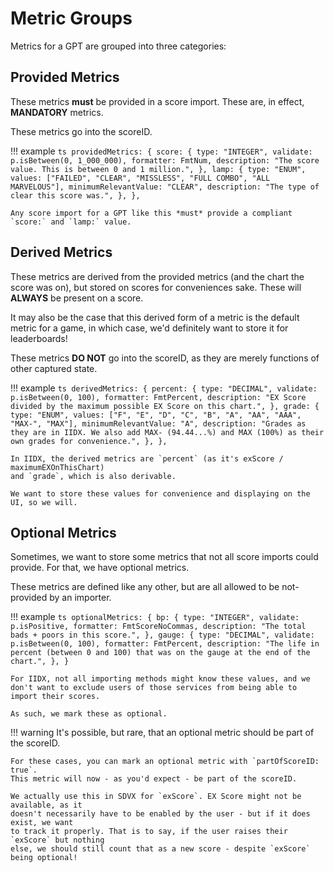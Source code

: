 
# Metric Groups

Metrics for a GPT are grouped into three categories:

## Provided Metrics

These metrics **must** be provided in a score import. These are, in effect, **MANDATORY** metrics.

These metrics go into the scoreID.

!!! example
	```ts
	providedMetrics: {
		score: {
			type: "INTEGER",
			validate: p.isBetween(0, 1_000_000),
			formatter: FmtNum,
			description: "The score value. This is between 0 and 1 million.",
		},
		lamp: {
			type: "ENUM",
			values: ["FAILED", "CLEAR", "MISSLESS", "FULL COMBO", "ALL MARVELOUS"],
			minimumRelevantValue: "CLEAR",
			description: "The type of clear this score was.",
		},
	},
	```

	Any score import for a GPT like this *must* provide a compliant `score:` and `lamp:` value.

## Derived Metrics

These metrics are derived from the provided metrics (and the chart the score was on), but stored on scores for conveniences sake. These will **ALWAYS** be present on a score.

It may also be the case that this derived form of a metric is the default metric for a game, in which case, we'd definitely want to store it for leaderboards!

These metrics **DO NOT** go into the scoreID, as they are merely functions of other captured state.

!!! example
	```ts
	derivedMetrics: {
		percent: {
			type: "DECIMAL",
			validate: p.isBetween(0, 100),
			formatter: FmtPercent,
			description: "EX Score divided by the maximum possible EX Score on this chart.",
		},
		grade: {
			type: "ENUM",
			values: ["F", "E", "D", "C", "B", "A", "AA", "AAA", "MAX-", "MAX"],
			minimumRelevantValue: "A",
			description:
				"Grades as they are in IIDX. We also add MAX- (94.44...%) and MAX (100%) as their own grades for convenience.",
		},
	},
	```

	In IIDX, the derived metrics are `percent` (as it's exScore / maximumEXOnThisChart)
	and `grade`, which is also derivable.

	We want to store these values for convenience and displaying on the UI, so we will.

## Optional Metrics

Sometimes, we want to store some metrics that not all score imports could provide. For that, we have optional metrics.

These metrics are defined like any other, but are all allowed to be not-provided by an importer.

!!! example
	```ts
	optionalMetrics: {
		bp: {
			type: "INTEGER",
			validate: p.isPositive,
			formatter: FmtScoreNoCommas,
			description: "The total bads + poors in this score.",
		},
		gauge: {
			type: "DECIMAL",
			validate: p.isBetween(0, 100),
			formatter: FmtPercent,
			description:
				"The life in percent (between 0 and 100) that was on the gauge at the end of the chart.",
		},
	}
	```

	For IIDX, not all importing methods might know these values, and we don't want to exclude users of those services from being able to import their scores.

	As such, we mark these as optional.

!!! warning
	It's possible, but rare, that an optional metric should be part of the scoreID.

	For these cases, you can mark an optional metric with `partOfScoreID: true`.
	This metric will now - as you'd expect - be part of the scoreID.

	We actually use this in SDVX for `exScore`. EX Score might not be available, as it
	doesn't necessarily have to be enabled by the user - but if it does exist, we want
	to track it properly. That is to say, if the user raises their `exScore` but nothing
	else, we should still count that as a new score - despite `exScore` being optional!

